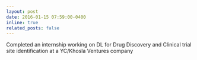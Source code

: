 ```yaml
---
layout: post
date: 2016-01-15 07:59:00-0400
inline: true
related_posts: false
---
```


Completed an internship working on DL for Drug Discovery and Clinical trial site identification at a YC/Khosla Ventures company